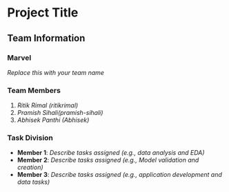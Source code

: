 # Project Title

## Team Information

### Marvel
*Replace this with your team name*

### Team Members
1. *Ritik Rimal (ritikrimal)*
2. *Pramish Sihali(pramish-sihali)*
3. *Abhisek Panthi (Abhisek)*

### Task Division
- **Member 1**: *Describe tasks assigned (e.g., data analysis and EDA)*
- **Member 2**: *Describe tasks assigned (e.g., Model validation and creation)*
- **Member 3**: *Describe tasks assigned (e.g., application development and data tasks)*
